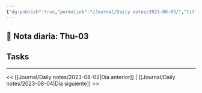 ```yaml
---
{"dg-publish":true,"permalink":"/Journal/Daily notes/2023-08-03/","title":"DLNT","tags":["Daily"],"noteIcon":"","created":"2023-08-03T23:51:07.138-05:00","updated":"2023-08-10T15:23:45.770-05:00"}
---
```



## 📅 Nota diaria: Thu-03


## Tasks 


- - - 

<< [[Journal/Daily notes/2023-08-02\|Dia anterior]] | [[Journal/Daily notes/2023-08-04\|Dia siguiente]] >>
